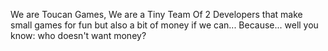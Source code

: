 We are Toucan Games,
We are a Tiny Team Of 2 Developers that make small games for fun but also a bit of money if we can...
Because... well you know: who doesn't want money?

